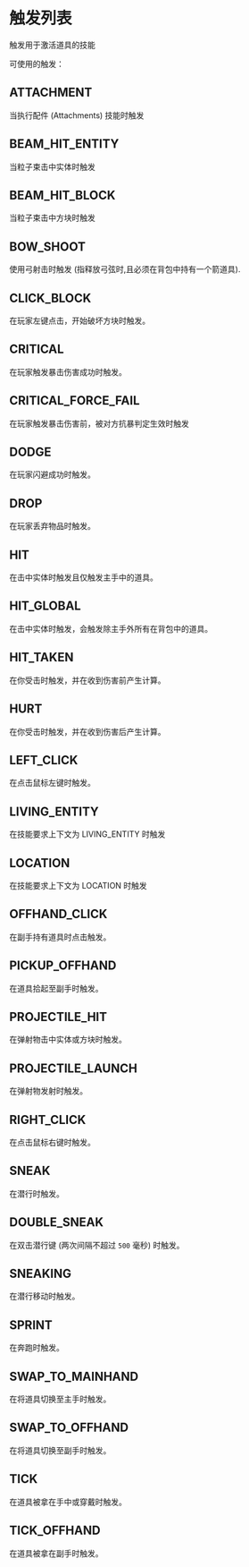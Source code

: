 # 触发列表

触发用于激活道具的技能

可使用的触发：

## ATTACHMENT

当执行配件 (Attachments) 技能时触发

## BEAM_HIT_ENTITY

当粒子束击中实体时触发

## BEAM_HIT_BLOCK

当粒子束击中方块时触发

## BOW_SHOOT

使用弓射击时触发 (指释放弓弦时,且必须在背包中持有一个箭道具).

## CLICK_BLOCK

在玩家左键点击，开始破坏方块时触发。

## CRITICAL

在玩家触发暴击伤害成功时触发。

## CRITICAL_FORCE_FAIL

在玩家触发暴击伤害前，被对方抗暴判定生效时触发

## DODGE

在玩家闪避成功时触发。

## DROP

在玩家丢弃物品时触发。

## HIT

在击中实体时触发且仅触发主手中的道具。

## HIT_GLOBAL

在击中实体时触发，会触发除主手外所有在背包中的道具。

## HIT_TAKEN

在你受击时触发，并在收到伤害前产生计算。

## HURT

在你受击时触发，并在收到伤害后产生计算。

## LEFT_CLICK

在点击鼠标左键时触发。

## LIVING_ENTITY

在技能要求上下文为 LIVING_ENTITY 时触发

## LOCATION

在技能要求上下文为 LOCATION 时触发

## OFFHAND_CLICK

在副手持有道具时点击触发。

## PICKUP_OFFHAND

在道具拾起至副手时触发。

## PROJECTILE_HIT

在弹射物击中实体或方块时触发。

## PROJECTILE_LAUNCH

在弹射物发射时触发。

## RIGHT_CLICK

在点击鼠标右键时触发。

## SNEAK

在潜行时触发。

## DOUBLE_SNEAK

在双击潜行键 (两次间隔不超过 `500` 毫秒) 时触发。

## SNEAKING

在潜行移动时触发。

## SPRINT

在奔跑时触发。

## SWAP_TO_MAINHAND

在将道具切换至主手时触发。

## SWAP_TO_OFFHAND

在将道具切换至副手时触发。

## TICK

在道具被拿在手中或穿戴时触发。

## TICK_OFFHAND

在道具被拿在副手时触发。
